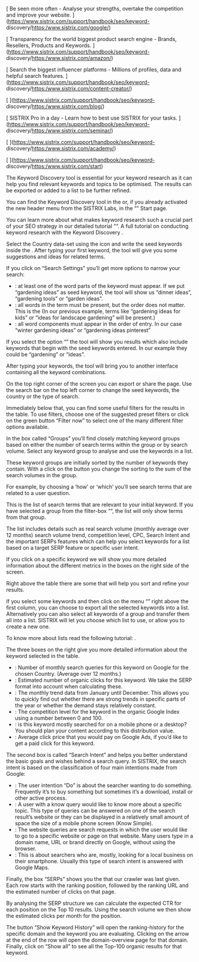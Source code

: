 [ Be seen more often - Analyse your strengths, overtake the competition and
improve your website. ](https://www.sistrix.com/support/handbook/seo/keyword-
discovery/<https:/www.sistrix.com/google/>)

[ Transparency for the world biggest product search engine - Brands, Resellers,
Products and Keywords. ](https://www.sistrix.com/support/handbook/seo/keyword-
discovery/<https:/www.sistrix.com/amazon/>)

[ Search the biggest influencer platforms - Millions of profiles, data and
helpful search features. ](https://www.sistrix.com/support/handbook/seo/keyword-
discovery/<https:/www.sistrix.com/content-creator/>)

[ ](https://www.sistrix.com/support/handbook/seo/keyword-
discovery/<https:/www.sistrix.com/blog/>)

[ SISTRIX Pro in a day - Learn how to best use SISTRIX for your tasks.
](https://www.sistrix.com/support/handbook/seo/keyword-
discovery/<https:/www.sistrix.com/seminar/>)

[ ](https://www.sistrix.com/support/handbook/seo/keyword-
discovery/<https:/www.sistrix.com/academy/>)

[ ](https://www.sistrix.com/support/handbook/seo/keyword-
discovery/<https:/www.sistrix.com/start>)

The Keyword Discovery tool is essential for your keyword research as it can help
you find relevant keywords and topics to be optimised. The results can be
exported or added to a list to be further refined.

You can find the Keyword Discovery tool in the or, if you already activated the
new header menu from the SISTRIX Labs, in the “” Start page.

You can learn more about what makes keyword research such a crucial part of your
SEO strategy in our detailed tutorial ““. A full tutorial on conducting keyword
research with the Keyword Discovery .

Select the Country data-set using the icon and write the seed keywords inside
the . After typing your first keyword, the tool will give you some suggestions
and ideas for related terms.

If you click on “Search Settings” you’ll get more options to narrow your search:

  * : at least one of the word parts of the keyword must appear. If we put “gardening ideas” as seed keyword, the tool will show us “dinner ideas”, “gardening tools” or “garden ideas”.
  * : all words in the term must be present, but the order does not matter. This is the (In our previous example, terms like “gardening ideas for kids” or “ideas for landscape gardening” will be present.)
  * : all word components must appear in the order of entry. In our case “winter gardening ideas” or “gardening ideas pinterest”

If you select the option “” the tool will show you results which also include
keywords that begin with the seed keywords entered. In our example they could be
“gardening” or “ideas”.

After typing your keywords, the tool will bring you to another interface
containing all the keyword combinations.

On the top right corner of the screen you can export or share the page. Use the
search bar on the top left corner to change the seed keywords, the country or
the type of search.

Immediately below that, you can find some useful filters for the results in the
table. To use filters, choose one of the suggested preset filters or click on
the green button “Filter now” to select one of the many different filter options
available.

In the box called “Groups” you’ll find closely matching keyword groups based on
either the number of search terms within the group or by search volume. Select
any keyword group to analyse and use the keywords in a list.

These keyword groups are initially sorted by the number of keywords they
contain. With a click on the button you change the sorting to the sum of the
search volumes in the group.

For example, by choosing a ‘how’ or ‘which’ you’ll see search terms that are
related to a user question.

This is the list of search terms that are relevant to your initial keyword. If
you have selected a group from the filter-box ““, the list will only show terms
from that group.

The list includes details such as real search volume (monthly average over 12
months) search volume trend, competition level, CPC, Search Intent and the
important SERPs features which can help you select keywords for a list based on
a target SERP feature or specific user intent.

If you click on a specific keyword we will show you more detailed information
about the different metrics in the boxes on the right side of the screen.

Right above the table there are some that will help you sort and refine your
results.

If you select some keywords and then click on the menu “” right above the first
column, you can choose to export all the selected keywords into a list.
Alternatively you can also select all keywords of a group and transfer them all
into a list. SISTRIX will let you choose which list to use, or allow you to
create a new one.

To know more about lists read the following tutorial: .

The three boxes on the right give you more detailed information about the
keyword selected in the table.

  * : Number of monthly search queries for this keyword on Google for the chosen Country. (Average over 12 months.)
  * : Estimated number of organic clicks for this keyword. We take the SERP format into account when calculating these. 
  * : The monthly trend data from January until December. This allows you to quickly find out whether there are strong trends in specific parts of the year or whether the demand stays relatively constant.
  * : The competition level for the keyword in the organic Google Index using a number between 0 and 100.
  * : is this keyword mostly searched for on a mobile phone or a desktop? You should plan your content according to this distribution value.
  * : Average click price that you would pay on Google Ads, if you’d like to get a paid click for this keyword.

The second box is called “Search Intent” and helps you better understand the
basic goals and wishes behind a search query. In SISTRIX, the search intent is
based on the classification of four main intentions made from Google:

  * : The user intention “Do” is about the searcher wanting to do something. Frequently it’s to buy something but sometimes it’s a download, install or other active process.
  * : A user with a know query would like to know more about a specific topic. This type of queries can be answered on one of the search result’s website or they can be displayed in a relatively small amount of space the size of a mobile phone screen (Know Simple).
  * : The website queries are search requests in which the user would like to go to a specific website or page on that website. Many users type in a domain name, URL or brand directly on Google, without using the browser.
  * : This is about searchers who are, mostly, looking for a local business on their smartphone. Usually this type of search intent is answered with Google Maps.

Finally, the box “SERPs” shows you the that our crawler was last given. Each row
starts with the ranking position, followed by the ranking URL and the estimated
number of clicks on that page.

By analysing the SERP structure we can calculate the expected CTR for each
position on the Top 10 results. Using the search volume we then show the
estimated clicks per month for the position.

The button “Show Keyword History” will open the ranking-history for the specific
domain and the keyword you are evaluating. Clicking on the arrow at the end of
the row will open the domain-overview page for that domain. Finally, click on
“Show all” to see all the Top-100 organic results for that keyword.

